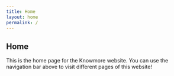 ```yaml
---
title: Home
layout: home
permalink: /
---
```


## Home

This is the home page for the Knowmore website. You can use the navigation bar above to visit different pages of this website!
